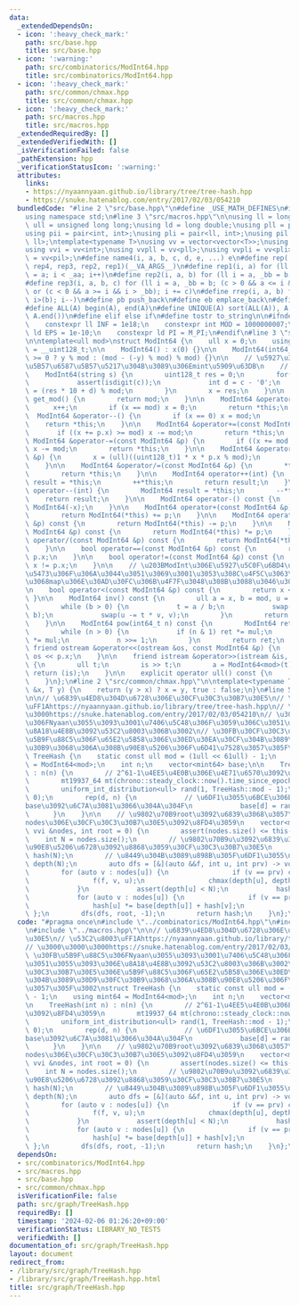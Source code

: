 ```yaml
---
data:
  _extendedDependsOn:
  - icon: ':heavy_check_mark:'
    path: src/base.hpp
    title: src/base.hpp
  - icon: ':warning:'
    path: src/combinatorics/ModInt64.hpp
    title: src/combinatorics/ModInt64.hpp
  - icon: ':heavy_check_mark:'
    path: src/common/chmax.hpp
    title: src/common/chmax.hpp
  - icon: ':heavy_check_mark:'
    path: src/macros.hpp
    title: src/macros.hpp
  _extendedRequiredBy: []
  _extendedVerifiedWith: []
  _isVerificationFailed: false
  _pathExtension: hpp
  _verificationStatusIcon: ':warning:'
  attributes:
    links:
    - https://nyaannyaan.github.io/library/tree/tree-hash.hpp
    - https://snuke.hatenablog.com/entry/2017/02/03/054210
  bundledCode: "#line 2 \"src/base.hpp\"\n#define _USE_MATH_DEFINES\n#include <bits/stdc++.h>\n\
    using namespace std;\n#line 3 \"src/macros.hpp\"\n\nusing ll = long long;\nusing\
    \ ull = unsigned long long;\nusing ld = long double;\nusing pll = pair<ll, ll>;\n\
    using pii = pair<int, int>;\nusing pli = pair<ll, int>;\nusing pil = pair<int,\
    \ ll>;\ntemplate<typename T>\nusing vv = vector<vector<T>>;\nusing vvl = vv<ll>;\n\
    using vvi = vv<int>;\nusing vvpll = vv<pll>;\nusing vvpli = vv<pli>;\nusing vvpil\
    \ = vv<pil>;\n#define name4(i, a, b, c, d, e, ...) e\n#define rep(...) name4(__VA_ARGS__,\
    \ rep4, rep3, rep2, rep1)(__VA_ARGS__)\n#define rep1(i, a) for (ll i = 0, _aa\
    \ = a; i < _aa; i++)\n#define rep2(i, a, b) for (ll i = a, _bb = b; i < _bb; i++)\n\
    #define rep3(i, a, b, c) for (ll i = a, _bb = b; (c > 0 && a <= i && i < _bb)\
    \ or (c < 0 && a >= i && i > _bb); i += c)\n#define rrep(i, a, b) for (ll i=(a);\
    \ i>(b); i--)\n#define pb push_back\n#define eb emplace_back\n#define mkp make_pair\n\
    #define ALL(A) begin(A), end(A)\n#define UNIQUE(A) sort(ALL(A)), A.erase(unique(ALL(A)),\
    \ A.end())\n#define elif else if\n#define tostr to_string\n\n#ifndef CONSTANTS\n\
    \    constexpr ll INF = 1e18;\n    constexpr int MOD = 1000000007;\n    constexpr\
    \ ld EPS = 1e-10;\n    constexpr ld PI = M_PI;\n#endif\n#line 3 \"src/combinatorics/ModInt64.hpp\"\
    \n\ntemplate<ull mod>\nstruct ModInt64 {\n    ull x = 0;\n    using uint128_t\
    \ = __uint128_t;\n\n    ModInt64() : x(0) {}\n\n    ModInt64(int64_t y) : x(y\
    \ >= 0 ? y % mod : (mod - (-y) % mod) % mod) {}\n\n    // \u5927\u304D\u3044\u6570\
    \u5B57\u6587\u5B57\u5217\u304B\u3089\u306Emint\u5909\u63DB\n    // see: https://atcoder.jp/contests/abc339/editorial/9206\n\
    \    ModInt64(string s) {\n        uint128_t res = 0;\n        for(auto &c : s){\n\
    \            assert(isdigit(c));\n            int d = c - '0';\n            res\
    \ = (res * 10 + d) % mod;\n        }\n        x = res;\n    }\n\n    static ull\
    \ get_mod() {\n        return mod;\n    }\n\n    ModInt64 &operator++() {\n  \
    \      x++;\n        if (x == mod) x = 0;\n        return *this;\n    }\n\n  \
    \  ModInt64 &operator--() {\n        if (x == 0) x = mod;\n        x--;\n    \
    \    return *this;\n    }\n\n    ModInt64 &operator+=(const ModInt64 &p) {\n \
    \       if ((x += p.x) >= mod) x -= mod;\n        return *this;\n    }\n\n   \
    \ ModInt64 &operator-=(const ModInt64 &p) {\n        if ((x += mod - p.x) >= mod)\
    \ x -= mod;\n        return *this;\n    }\n\n    ModInt64 &operator*=(const ModInt64\
    \ &p) {\n        x = (ull)((uint128_t)1 * x * p.x % mod);\n        return *this;\n\
    \    }\n\n    ModInt64 &operator/=(const ModInt64 &p) {\n        *this *= p.inv();\n\
    \        return *this;\n    }\n\n    ModInt64 operator++(int) {\n        ModInt64\
    \ result = *this;\n        ++*this;\n        return result;\n    }\n\n    ModInt64\
    \ operator--(int) {\n        ModInt64 result = *this;\n        --*this;\n    \
    \    return result;\n    }\n\n    ModInt64 operator-() const {\n        return\
    \ ModInt64(-x);\n    }\n\n    ModInt64 operator+(const ModInt64 &p) const {\n\
    \        return ModInt64(*this) += p;\n    }\n\n    ModInt64 operator-(const ModInt64\
    \ &p) const {\n        return ModInt64(*this) -= p;\n    }\n\n    ModInt64 operator*(const\
    \ ModInt64 &p) const {\n        return ModInt64(*this) *= p;\n    }\n\n    ModInt64\
    \ operator/(const ModInt64 &p) const {\n        return ModInt64(*this) /= p;\n\
    \    }\n\n    bool operator==(const ModInt64 &p) const {\n        return x ==\
    \ p.x;\n    }\n\n    bool operator!=(const ModInt64 &p) const {\n        return\
    \ x != p.x;\n    }\n\n    // \u203BModInt\u306E\u5927\u5C0F\u6BD4\u8F03\u306B\u610F\
    \u5473\u306F\u306A\u3044\u3051\u3069\u3001\u3053\u308C\u4F5C\u3063\u3068\u304F\
    \u3068map\u306E\u30AD\u30FC\u306B\u4F7F\u3048\u308B\u3088\u3046\u306B\u306A\u308B\
    \n    bool operator<(const ModInt64 &p) const {\n        return x < p.x;\n   \
    \ }\n\n    ModInt64 inv() const {\n        ull a = x, b = mod, u = 1, v = 0, t;\n\
    \        while (b > 0) {\n            t = a / b;\n            swap(a -= t * b,\
    \ b);\n            swap(u -= t * v, v);\n        }\n        return ModInt64(u);\n\
    \    }\n\n    ModInt64 pow(int64_t n) const {\n        ModInt64 ret(1), mul(x);\n\
    \        while (n > 0) {\n            if (n & 1) ret *= mul;\n            mul\
    \ *= mul;\n            n >>= 1;\n        }\n        return ret;\n    }\n\n   \
    \ friend ostream &operator<<(ostream &os, const ModInt64 &p) {\n        return\
    \ os << p.x;\n    }\n\n    friend istream &operator>>(istream &is, ModInt64 &a)\
    \ {\n        ull t;\n        is >> t;\n        a = ModInt64<mod>(t);\n       \
    \ return (is);\n    }\n\n    explicit operator ull() const {\n        return x;\n\
    \    }\n};\n#line 2 \"src/common/chmax.hpp\"\n\ntemplate<typename T>\nbool chmax(T\
    \ &x, T y) {\n    return (y > x) ? x = y, true : false;\n}\n#line 5 \"src/graph/TreeHash.hpp\"\
    \n\n// \u6839\u4ED8\u304D\u6728\u306E\u30CF\u30C3\u30B7\u30E5\n// \u53C2\u8003\
    \uFF1Ahttps://nyaannyaan.github.io/library/tree/tree-hash.hpp\n// \u3000\u3000\
    \u3000https://snuke.hatenablog.com/entry/2017/02/03/054210\n// \u30FB\u5B9F\u88C5\
    \u306FNyaan\u3055\u3093\u3001\u7406\u5C48\u306F\u3059\u306C\u3051\u3055\u3093\u306E\
    \u8A18\u4E8B\u3092\u53C2\u8003\u306B\u3002\n// \u30FB\u30CF\u30C3\u30B7\u30E5\u306E\
    \u5B9F\u88C5\u306F\u65E2\u5B58\u306E\u30ED\u30EA\u30CF\u304B\u3089\u30D9\u30FC\
    \u30B9\u3068\u306A\u308B\u90E8\u5206\u306F\u6D41\u7528\u3057\u305F\u3002\nstruct\
    \ TreeHash {\n    static const ull mod = (1ull << 61ull) - 1;\n    using mint64\
    \ = ModInt64<mod>;\n    int n;\n    vector<mint64> base;\n\n    TreeHash(int n)\
    \ : n(n) {\n        // 2^61-1\u4EE5\u4E0B\u306E\u4E71\u6570\u3092\u8FD4\u3059\n\
    \        mt19937_64 mt(chrono::steady_clock::now().time_since_epoch().count());\n\
    \        uniform_int_distribution<ull> rand(1, TreeHash::mod - 1);\n        base.assign(n,\
    \ 0);\n        rep(d, n) {\n            // \u6DF1\u3055\u6BCE\u306B\u4E71\u6570\
    base\u3092\u6C7A\u3081\u3066\u304A\u304F\n            base[d] = rand(mt);\n  \
    \      }\n    }\n\n    // \u9802\u70B9root\u3092\u6839\u3068\u3057\u305F\u6728\
    nodes\u306E\u30CF\u30C3\u30B7\u30E5\u3092\u8FD4\u3059\n    vector<mint64> get_hash(const\
    \ vvi &nodes, int root = 0) {\n        assert(nodes.size() <= this->n);\n    \
    \    int N = nodes.size();\n        // \u9802\u70B9u\u3092\u6839\u3068\u3057\u305F\
    \u90E8\u5206\u6728\u3092\u8868\u3059\u30CF\u30C3\u30B7\u30E5\n        vector<mint64>\
    \ hash(N);\n        // \u8449\u304B\u3089\u898B\u305F\u6DF1\u3055\n        vector<int>\
    \ depth(N);\n        auto dfs = [&](auto &&f, int u, int prv) -> void {\n    \
    \        for (auto v : nodes[u]) {\n                if (v == prv) continue;\n\
    \                f(f, v, u);\n                chmax(depth[u], depth[v] + 1);\n\
    \            }\n            assert(depth[u] < N);\n            hash[u] = 1;\n\
    \            for (auto v : nodes[u]) {\n                if (v == prv) continue;\n\
    \                hash[u] *= base[depth[u]] + hash[v];\n            }\n       \
    \ };\n        dfs(dfs, root, -1);\n        return hash;\n    }\n};\n"
  code: "#pragma once\n#include \"../combinatorics/ModInt64.hpp\"\n#include \"../common/chmax.hpp\"\
    \n#include \"../macros.hpp\"\n\n// \u6839\u4ED8\u304D\u6728\u306E\u30CF\u30C3\u30B7\
    \u30E5\n// \u53C2\u8003\uFF1Ahttps://nyaannyaan.github.io/library/tree/tree-hash.hpp\n\
    // \u3000\u3000\u3000https://snuke.hatenablog.com/entry/2017/02/03/054210\n//\
    \ \u30FB\u5B9F\u88C5\u306FNyaan\u3055\u3093\u3001\u7406\u5C48\u306F\u3059\u306C\
    \u3051\u3055\u3093\u306E\u8A18\u4E8B\u3092\u53C2\u8003\u306B\u3002\n// \u30FB\u30CF\
    \u30C3\u30B7\u30E5\u306E\u5B9F\u88C5\u306F\u65E2\u5B58\u306E\u30ED\u30EA\u30CF\
    \u304B\u3089\u30D9\u30FC\u30B9\u3068\u306A\u308B\u90E8\u5206\u306F\u6D41\u7528\
    \u3057\u305F\u3002\nstruct TreeHash {\n    static const ull mod = (1ull << 61ull)\
    \ - 1;\n    using mint64 = ModInt64<mod>;\n    int n;\n    vector<mint64> base;\n\
    \n    TreeHash(int n) : n(n) {\n        // 2^61-1\u4EE5\u4E0B\u306E\u4E71\u6570\
    \u3092\u8FD4\u3059\n        mt19937_64 mt(chrono::steady_clock::now().time_since_epoch().count());\n\
    \        uniform_int_distribution<ull> rand(1, TreeHash::mod - 1);\n        base.assign(n,\
    \ 0);\n        rep(d, n) {\n            // \u6DF1\u3055\u6BCE\u306B\u4E71\u6570\
    base\u3092\u6C7A\u3081\u3066\u304A\u304F\n            base[d] = rand(mt);\n  \
    \      }\n    }\n\n    // \u9802\u70B9root\u3092\u6839\u3068\u3057\u305F\u6728\
    nodes\u306E\u30CF\u30C3\u30B7\u30E5\u3092\u8FD4\u3059\n    vector<mint64> get_hash(const\
    \ vvi &nodes, int root = 0) {\n        assert(nodes.size() <= this->n);\n    \
    \    int N = nodes.size();\n        // \u9802\u70B9u\u3092\u6839\u3068\u3057\u305F\
    \u90E8\u5206\u6728\u3092\u8868\u3059\u30CF\u30C3\u30B7\u30E5\n        vector<mint64>\
    \ hash(N);\n        // \u8449\u304B\u3089\u898B\u305F\u6DF1\u3055\n        vector<int>\
    \ depth(N);\n        auto dfs = [&](auto &&f, int u, int prv) -> void {\n    \
    \        for (auto v : nodes[u]) {\n                if (v == prv) continue;\n\
    \                f(f, v, u);\n                chmax(depth[u], depth[v] + 1);\n\
    \            }\n            assert(depth[u] < N);\n            hash[u] = 1;\n\
    \            for (auto v : nodes[u]) {\n                if (v == prv) continue;\n\
    \                hash[u] *= base[depth[u]] + hash[v];\n            }\n       \
    \ };\n        dfs(dfs, root, -1);\n        return hash;\n    }\n};\n"
  dependsOn:
  - src/combinatorics/ModInt64.hpp
  - src/macros.hpp
  - src/base.hpp
  - src/common/chmax.hpp
  isVerificationFile: false
  path: src/graph/TreeHash.hpp
  requiredBy: []
  timestamp: '2024-02-06 01:26:20+09:00'
  verificationStatus: LIBRARY_NO_TESTS
  verifiedWith: []
documentation_of: src/graph/TreeHash.hpp
layout: document
redirect_from:
- /library/src/graph/TreeHash.hpp
- /library/src/graph/TreeHash.hpp.html
title: src/graph/TreeHash.hpp
---
```

